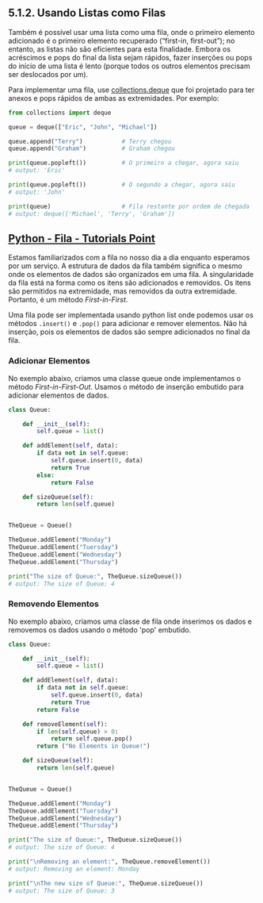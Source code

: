 ## 5.1.2. Usando Listas como Filas

Também é possível usar uma lista como uma fila, onde o primeiro elemento adicionado é o primeiro elemento recuperado (“first-in, first-out”); no entanto, as listas não são eficientes para esta finalidade. Embora os acréscimos e pops do final da lista sejam rápidos, fazer inserções ou pops do início de uma lista é lento (porque todos os outros elementos precisam ser deslocados por um).

Para implementar uma fila, use [collections.deque](https://docs.python.org/3/library/collections.html#collections.deque) que foi projetado para ter anexos e pops rápidos de ambas as extremidades. Por exemplo:

```python
from collections import deque

queue = deque(["Eric", "John", "Michael"])

queue.append("Terry")           # Terry chegou
queue.append("Graham")          # Graham chegou

print(queue.popleft())          # O primeiro a chegar, agora saiu
# output: 'Eric'

print(queue.popleft())          # O segundo a chegar, agora saiu
# output: 'John'

print(queue)                    # Fila restante por ordem de chegada
# output: deque(['Michael', 'Terry', 'Graham'])
```

## [Python - Fila - Tutorials Point](https://www.tutorialspoint.com/python_data_structure/python_queue.htm)

Estamos familiarizados com a fila no nosso dia a dia enquanto esperamos por um serviço. A estrutura de dados da fila também significa o mesmo onde os elementos de dados são organizados em uma fila. A singularidade da fila está na forma como os itens são adicionados e removidos. Os itens são permitidos na extremidade, mas removidos da outra extremidade. Portanto, é um método *First-in-First*.

Uma fila pode ser implementada usando python list onde podemos usar os métodos `.insert()` e `.pop()` para adicionar e remover elementos. Não há inserção, pois os elementos de dados são sempre adicionados no final da fila.

### Adicionar Elementos

No exemplo abaixo, criamos uma classe queue onde implementamos o método *First-in-First-Out*. Usamos o método de inserção embutido para adicionar elementos de dados.

```python
class Queue:

    def __init__(self):
        self.queue = list()

    def addElement(self, data):
        if data not in self.queue:
            self.queue.insert(0, data)
            return True
        else:
            return False

    def sizeQueue(self):
        return len(self.queue)


TheQueue = Queue()

TheQueue.addElement("Monday")
TheQueue.addElement("Tuersday")
TheQueue.addElement("Wednesday")
TheQueue.addElement("Thursday")

print("The size of Queue:", TheQueue.sizeQueue())
# output: The size of Queue: 4
```

### Removendo Elementos

No exemplo abaixo, criamos uma classe de fila onde inserimos os dados e removemos os dados usando o método 'pop' embutido.

```python
class Queue:

    def __init__(self):
        self.queue = list()

    def addElement(self, data):
        if data not in self.queue:
            self.queue.insert(0, data)
            return True
        return False

    def removeElement(self):
        if len(self.queue) > 0:
            return self.queue.pop()
        return ("No Elements in Queue!")

    def sizeQueue(self):
        return len(self.queue)


TheQueue = Queue()

TheQueue.addElement("Monday")
TheQueue.addElement("Tuersday")
TheQueue.addElement("Wednesday")
TheQueue.addElement("Thursday")

print("The size of Queue:", TheQueue.sizeQueue())
# output: The size of Queue: 4

print("\nRemoving an element:", TheQueue.removeElement())
# output: Removing an element: Monday

print("\nThe new size of Queue:", TheQueue.sizeQueue())
# output: The size of Queue: 3
```
